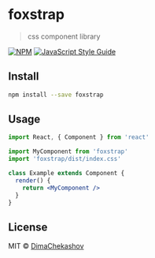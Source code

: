 # foxstrap

> css component library

[![NPM](https://img.shields.io/npm/v/foxstrap.svg)](https://www.npmjs.com/package/foxstrap) [![JavaScript Style Guide](https://img.shields.io/badge/code_style-standard-brightgreen.svg)](https://standardjs.com)

## Install

```bash
npm install --save foxstrap
```

## Usage

```jsx
import React, { Component } from 'react'

import MyComponent from 'foxstrap'
import 'foxstrap/dist/index.css'

class Example extends Component {
  render() {
    return <MyComponent />
  }
}
```

## License

MIT © [DimaChekashov](https://github.com/DimaChekashov)
